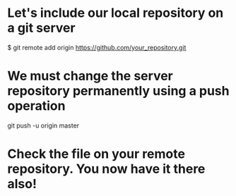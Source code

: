 # Let's include our local repository on a git server
$ git remote add origin https://github.com/your_repository.git

# We must change the server repository permanently using a push operation
git push -u origin master

# Check the file on your remote repository. You now have it there also!


